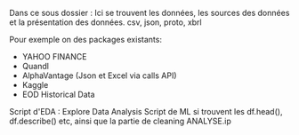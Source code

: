 
Dans ce sous dossier :
Ici se trouvent les données, les sources des données et la présentation des données.
csv, json, proto, xbrl

Pour exemple on des packages existants:
- YAHOO FINANCE
- Quandl
- AlphaVantage (Json et Excel via calls API)
- Kaggle
- EOD Historical Data

Script d'EDA : Explore Data Analysis
Script de ML
si trouvent les df.head(), df.describe() etc, ainsi que la partie de cleaning
ANALYSE.ip
